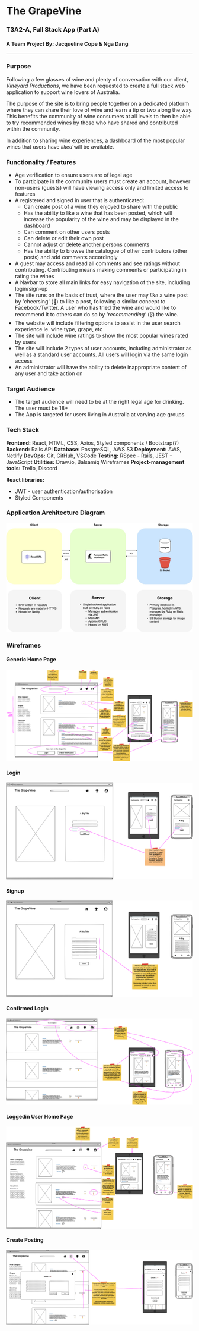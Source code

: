 # The GrapeVine

### T3A2-A, Full Stack App (Part A)

#### A Team Project By: Jacqueline Cope & Nga Dang

---

### Purpose

Following a few glasses of wine and plenty of conversation with our client, _Vineyard Productions_, we have been requested to create a full stack web application to support wine lovers of Australia.

The purpose of the site is to bring people together on a dedicated platform where they can share their love of wine and learn a tip or two along the way. This benefits the community of wine consumers at all levels to then be able to try recommended wines by those who have shared and contributed within the community.

In addition to sharing wine experiences, a dashboard of the most popular wines that users have _liked_ will be available.

### Functionality / Features

- Age verification to ensure users are of legal age
- To participate in the community users must create an account, however non-users (guests) will have viewing access only and limited access to features
- A registered and signed in user that is authenticated:
  - Can create post of a wine they enjoyed to share with the public
  - Has the ability to like a wine that has been posted, which will increase the popularity of the wine and may be displayed in the dashboard
  - Can comment on other users posts
  - Can delete or edit their own post
  - Cannot adjust or delete another persons comments
  - Has the ability to browse the catalogue of other contributors (other posts) and add comments accordingly
- A guest may access and read all comments and see ratings without contributing. Contributing means making comments or participating in rating the wines
- A Navbar to store all main links for easy navigation of the site, including login/sign-up
- The site runs on the basis of trust, where the user may _like_ a wine post by 'cheersing' (🥂) to like a post, following a similar concept to Facebook/Twitter. A user who has tried the wine and would like to recommend it to others can do so by _‘recommending’_ (🎖) the wine.
- The website will include filtering options to assist in the user search experience ie. wine type, grape, etc
- The site will include wine ratings to show the most popular wines rated by users
- The site will include 2 types of user accounts, including administrator as well as a standard user accounts. All users will login via the same login access
- An administrator will have the ability to delete inappropriate content of any user and take action on

### Target Audience

- The target audience will need to be at the right legal age for drinking. The user must be 18+
- The App is targeted for users living in Australia at varying age groups

### Tech Stack

**Frontend:** React, HTML, CSS, Axios, Styled components / Bootstrap(?)
**Backend:** Rails API
**Database:** PostgreSQL, AWS S3
**Deployment:** AWS, Netlify
**DevOps:** Git, GitHub, VSCode
**Testing:** RSpec - Rails, JEST - JavaScript
**Utilities:** Draw.io, Balsamiq Wireframes
**Project-management tools:** Trello, Discord

**React libraries:**

- JWT - user authentication/authorisation
- Styled Components

### Application Architecture Diagram

![Application Architecture Diagram](./architecture.jpg)

### Wireframes

#### Generic Home Page

![Generic Home Page](./WireFrames/generic-home.png)

#### Login

![Login](./WireFrames/login.png)

#### Signup

![Signup](./WireFrames/sign-up.png)

#### Confirmed Login

![Confirmed Login](./WireFrames/confirmed-account-page.png)

#### Loggedin User Home Page

![Loggedin User Home Page](./WireFrames/loggedin-user-home.png)

#### Create Posting

![Create Posting](./WireFrames/create-posting.png)
